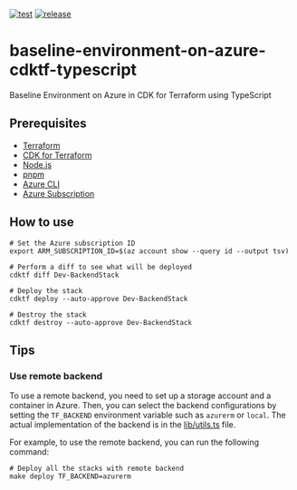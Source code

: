 [![test](https://github.com/ks6088ts-labs/baseline-environment-on-azure-cdktf-typescript/actions/workflows/test.yaml/badge.svg?branch=main)](https://github.com/ks6088ts-labs/baseline-environment-on-azure-cdktf-typescript/actions/workflows/test.yaml?query=branch%3Amain)
[![release](https://github.com/ks6088ts-labs/baseline-environment-on-azure-cdktf-typescript/actions/workflows/release.yaml/badge.svg?branch=main)](https://github.com/ks6088ts-labs/baseline-environment-on-azure-cdktf-typescript/actions/workflows/release.yaml?query=branch%3Amain)

# baseline-environment-on-azure-cdktf-typescript

Baseline Environment on Azure in CDK for Terraform using TypeScript

## Prerequisites

- [Terraform](https://developer.hashicorp.com/terraform/install)
- [CDK for Terraform](https://developer.hashicorp.com/terraform/cdktf)
- [Node.js](https://nodejs.org/en/download/)
- [pnpm](https://pnpm.io/installation)
- [Azure CLI](https://learn.microsoft.com/en-us/cli/azure/install-azure-cli)
- [Azure Subscription](https://azure.microsoft.com/en-us)

## How to use

```shell
# Set the Azure subscription ID
export ARM_SUBSCRIPTION_ID=$(az account show --query id --output tsv)

# Perform a diff to see what will be deployed
cdktf diff Dev-BackendStack

# Deploy the stack
cdktf deploy --auto-approve Dev-BackendStack

# Destroy the stack
cdktf destroy --auto-approve Dev-BackendStack
```

## Tips

### Use remote backend

To use a remote backend, you need to set up a storage account and a container in Azure.
Then, you can select the backend configurations by setting the `TF_BACKEND` environment variable such as `azurerm` or `local`. The actual implementation of the backend is in the [lib/utils.ts](./lib/utils.ts) file.

For example, to use the remote backend, you can run the following command:

```shell
# Deploy all the stacks with remote backend
make deploy TF_BACKEND=azurerm
```
